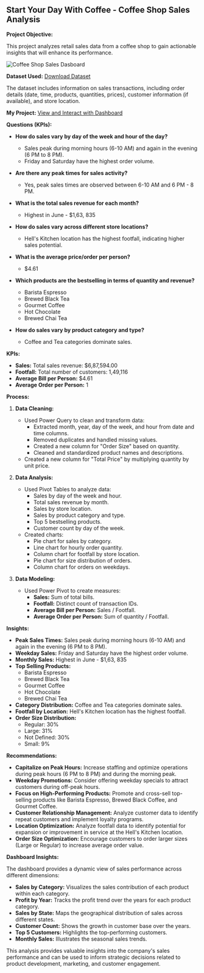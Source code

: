 ## Start Your Day With Coffee - Coffee Shop Sales Analysis

**Project Objective:**

This project analyzes retail sales data from a coffee shop to gain actionable insights that will enhance its performance.

![Coffee Shop Sales Dasboard](https://github.com/user-attachments/assets/418f0dcd-502c-486e-82ee-54e980802b1b)


**Dataset Used:** <a href="https://github.com/angelinanayak000/Coffee-Shop-Sales_Analysis/blob/main/Coffee%20Shop%20Sales.xlsx">Download Dataset<a/>

The dataset includes information on sales transactions, including order details (date, time, products, quantities, prices), customer information (if available), and store location.

**My Project:** <a href="https://github.com/angelinanayak000/Coffee-Shop-Sales_Analysis/blob/main/Coffee%20Shop%20Sales%20Data%20Analysis.xlsx">View and Interact with Dashboard<a/>


**Questions (KPIs):**

*   **How do sales vary by day of the week and hour of the day?**
    *   Sales peak during morning hours (6-10 AM) and again in the evening (6 PM to 8 PM).
    *   Friday and Saturday have the highest order volume.

*   **Are there any peak times for sales activity?**
    *   Yes, peak sales times are observed between 6-10 AM and 6 PM - 8 PM.

*   **What is the total sales revenue for each month?**
    *   Highest in June - $1,63, 835

*   **How do sales vary across different store locations?**
    *   Hell's Kitchen location has the highest footfall, indicating higher sales potential.

*   **What is the average price/order per person?**
    *   $4.61

*   **Which products are the bestselling in terms of quantity and revenue?**
    *   Barista Espresso
    *   Brewed Black Tea
    *   Gourmet Coffee
    *   Hot Chocolate
    *   Brewed Chai Tea

*   **How do sales vary by product category and type?**
    *   Coffee and Tea categories dominate sales.

**KPIs:**

*   **Sales:** Total sales revenue: $6,87,594.00
*   **Footfall:** Total number of customers: 1,49,116
*   **Average Bill per Person:** $4.61
*   **Average Order per Person:** 1

**Process:**

1.  **Data Cleaning:**
    *   Used Power Query to clean and transform data:
        *   Extracted month, year, day of the week, and hour from date and time columns.
        *   Removed duplicates and handled missing values.
        *   Created a new column for "Order Size" based on quantity.
        *   Cleaned and standardized product names and descriptions.
    *   Created a new column for "Total Price" by multiplying quantity by unit price.

2.  **Data Analysis:**
    *   Used Pivot Tables to analyze data:
        *   Sales by day of the week and hour.
        *   Total sales revenue by month.
        *   Sales by store location.
        *   Sales by product category and type.
        *   Top 5 bestselling products.
        *   Customer count by day of the week.
    *   Created charts:
        *   Pie chart for sales by category.
        *   Line chart for hourly order quantity.
        *   Column chart for footfall by store location.
        *   Pie chart for size distribution of orders.
        *   Column chart for orders on weekdays.

3.  **Data Modeling:**
    *   Used Power Pivot to create measures:
        *   **Sales:** Sum of total bills.
        *   **Footfall:** Distinct count of transaction IDs.
        *   **Average Bill per Person:** Sales / Footfall.
        *   **Average Order per Person:** Sum of quantity / Footfall.

**Insights:**

*   **Peak Sales Times:** Sales peak during morning hours (6-10 AM) and again in the evening (6 PM to 8 PM).
*   **Weekday Sales:** Friday and Saturday have the highest order volume.
*   **Monthly Sales:** Highest in June - $1,63, 835
*   **Top Selling Products:** 
    *   Barista Espresso
    *   Brewed Black Tea
    *   Gourmet Coffee
    *   Hot Chocolate
    *   Brewed Chai Tea
*   **Category Distribution:** Coffee and Tea categories dominate sales.
*   **Footfall by Location:** Hell's Kitchen location has the highest footfall.
*   **Order Size Distribution:** 
    *   Regular: 30%
    *   Large: 31%
    *   Not Defined: 30%
    *   Small: 9%

**Recommendations:**

*   **Capitalize on Peak Hours:** Increase staffing and optimize operations during peak hours (6 PM to 8 PM) and during the morning peak.
*   **Weekday Promotions:** Consider offering weekday specials to attract customers during off-peak hours.
*   **Focus on High-Performing Products:** Promote and cross-sell top-selling products like Barista Espresso, Brewed Black Coffee, and Gourmet Coffee.
*   **Customer Relationship Management:** Analyze customer data to identify repeat customers and implement loyalty programs.
*   **Location Optimization:** Analyze footfall data to identify potential for expansion or improvement in service at the Hell's Kitchen location.
*   **Order Size Optimization:** Encourage customers to order larger sizes (Large or Regular) to increase average order value.

**Dashboard Insights:**

The dashboard provides a dynamic view of sales performance across different dimensions:

*   **Sales by Category:** Visualizes the sales contribution of each product within each category.
*   **Profit by Year:** Tracks the profit trend over the years for each product category.
*   **Sales by State:** Maps the geographical distribution of sales across different states.
*   **Customer Count:** Shows the growth in customer base over the years.
*   **Top 5 Customers:** Highlights the top-performing customers.
*   **Monthly Sales:** Illustrates the seasonal sales trends.

This analysis provides valuable insights into the company's sales performance and can be used to inform strategic decisions related to product development, marketing, and customer engagement.
